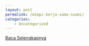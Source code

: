 ```yaml
---
layout: post
permalink: /mimpi-kerja-sama-suami/
categories:
    - Uncategorized
---
```


[Baca Selengkapnya](/05)